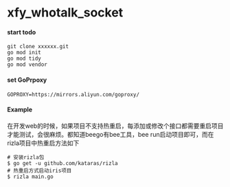 # xfy_whotalk_socket 
#### start todo
```
git clone xxxxxx.git
go mod init
go mod tidy
go mod vendor
```

#### set GoPrpoxy
```
GOPROXY=https://mirrors.aliyun.com/goproxy/
``` 
 
#### Example

在开发web的时候，如果项目不支持热重启，每添加或修改个接口都需要重启项目才能测试，会很麻烦。都知道beego有bee工具，bee run启动项目即可，而在rizla项目中热重启方法如下

```
# 安装rizla包
$ go get -u github.com/kataras/rizla
# 热重启方式启动iris项目
$ rizla main.go
```